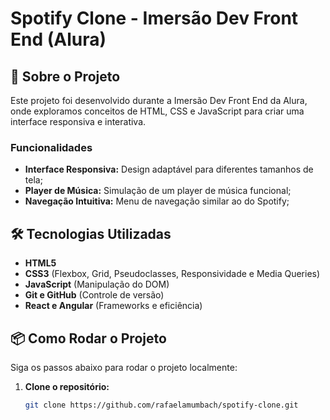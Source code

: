 # Spotify Clone - Imersão Dev Front End (Alura)

## 🚀 Sobre o Projeto

Este projeto foi desenvolvido durante a Imersão Dev Front End da Alura, onde exploramos conceitos de HTML, CSS e JavaScript para criar uma interface responsiva e interativa.

### Funcionalidades

- **Interface Responsiva:** Design adaptável para diferentes tamanhos de tela;
- **Player de Música:** Simulação de um player de música funcional;
- **Navegação Intuitiva:** Menu de navegação similar ao do Spotify;

## 🛠️ Tecnologias Utilizadas

- **HTML5**
- **CSS3** (Flexbox, Grid, Pseudoclasses, Responsividade e Media Queries)
- **JavaScript** (Manipulação do DOM)
- **Git e GitHub** (Controle de versão)
- **React e Angular** (Frameworks e eficiência)

## 📦 Como Rodar o Projeto

Siga os passos abaixo para rodar o projeto localmente:

1. **Clone o repositório:**

   ```bash
   git clone https://github.com/rafaelamumbach/spotify-clone.git
